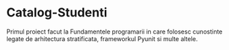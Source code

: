 # Catalog-Studenti
Primul proiect facut la Fundamentele programarii in care folosesc cunostinte legate de arhitectura stratificata,
frameworkul Pyunit si multe altele.

